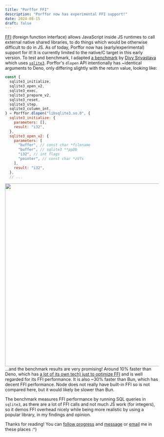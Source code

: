 ```yaml
---
title: "Porffor FFI"
description: "Porffor now has experimental FFI support!"
date: 2024-08-15
draft: false
---
```


[FFI](https://en.wikipedia.org/wiki/Foreign_function_interface) (foreign function interface) allows JavaScript inside JS runtimes to call external native shared libraries, to do things which would be otherwise difficult to do in JS. As of today, Porffor now has (early/experimental) support for it! It is currently limited to the native/C target in this early version. To test and benchmark, I adapted [a benchmark](https://github.com/littledivy/blazing-fast-ffi-talk/blob/main/sqlite.deno.ts) by [Divy Srivastava](https://littledivy.com) which uses [`sqlite3`](https://www.sqlite.org/cintro.html). Porffor's `dlopen` API intentionally has ~identical arguments to Deno, only differing slightly with the return value, looking like:

```js
const {
  sqlite3_initialize,
  sqlite3_open_v2,
  sqlite3_exec,
  sqlite3_prepare_v2,
  sqlite3_reset,
  sqlite3_step,
  sqlite3_column_int,
} = Porffor.dlopen("libsqlite3.so.0", {
  sqlite3_initialize: {
    parameters: [],
    result: "i32",
  },
  sqlite3_open_v2: {
    parameters: [
      "buffer", // const char *filename
      "buffer", // sqlite3 **ppDb
      "i32", // int flags
      "pointer", // const char *zVfs
    ],
    result: "i32",
  },
  // ...
```

<img src="https://github.com/user-attachments/assets/7ece07d4-90db-436a-80b3-69b238874ee1" width=600 style="filter: brightness(0.9); float: right; margin: 0 var(--card-padding)">

...and the benchmark results are very promising! Around 10% faster than Deno, which has [a lot of its own tech) just to optimize FFI](https://littledivy.com/turbocall.html) and is well regarded for its FFI performance. It is also ~30% faster than Bun, which has decent FFI performance. Node does not really have built-in FFI so is not compared here, but it would likely be slower than Bun.

The benchmark measures FFI performance by running SQL queries in `sqlite3`, as there are a lot of FFI calls and not much JS work (for integers), so it demos FFI overhead nicely while being more realistic by using a popular library, in my findings and opinion.

Thanks for reading! You can [follow progress](https://x.com/CanadaHonk) and [message](https://x.com/CanadaHonk) or [email](mailto:honk@goose.icu) me in these places :^)

<div style="clear: both"></div>